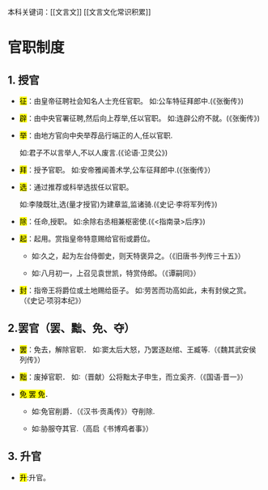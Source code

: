 本科关键词：[[文言文]] [[文言文化常识积累]]
# 官职制度

## 1. 授官

- <mark>征</mark>：由皇帝征聘社会知名人士充任官职。
   如:公车特征拜郎中.(《张衡传》)  

- <mark>辟</mark>：由中央官署征聘,然后向上荐举,任以官职。
  如:连辟公府不就。(《张衡传》)

- <mark>举</mark>：由地方官向中央举荐品行端正的人,任以官职. 
  
  如:君子不以言举人,不以人废言.(《论语·卫灵公》)

- <mark>拜</mark>：授予官职。
  如:安帝雅闻善术学,公车征拜郎中.(《张衡传》）

- <mark>选</mark>：通过推荐或科举选拔任以官职。
  
  如:李陵既壮,选(量才授官)为建章监,监诸骑.(《史记·李将军列传》)

- <mark>除</mark>：任命,授职。
  如:余除右丞相兼枢密使.(《<指南录>后序》)

- <mark>起</mark>：起用。赏指皇帝特意赐给官衔或爵位。
  
  - 如∶久之，起为左台侍御史，则天特褒异之。（《旧唐书·列传三十五》）
  
  - 如∶八月初一，上召见袁世凯，特赏侍郎。（《谭嗣同》）

- <mark>封</mark>：指帝王将爵位或土地赐给臣子。
  如∶劳苦而功高如此，未有封侯之赏。（《史记·项羽本纪》）

## 2.罢官（罢、黜、免、夺）

- <mark>罢</mark>：免去，解除官职．
  如∶窦太后大怒，乃罢逐赵绾、王臧等.（《魏其武安侯列传》）

- <mark>黜</mark>：废掉官职．
  如∶（晋献）公将黜太子申生，而立奚齐.（《国语·晋一》）

- <mark>免 罢 免</mark>．
  
  - 如∶免官削爵．（《汉书·贡禹传》）夺削除.
  
  - 如∶胁服夺其官.（高启《书博鸡者事》）

## 3. 升官

- <mark>升</mark>:升官。